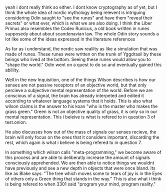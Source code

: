 yeah i dont really think so either. I dont know cryptography as of yet, but I think the whole idea of nordic mythology being relevent is intriguing considering Odin saught to "see the runes" and have them "reveal their secrets" or what ever, which is what we are also doing. I think the Liber Primus also resembles the Codex Runicus, a old book written in runes supposedy about about scandenavian law. The whole Odin story sounds a lot like some of the ideas expressed in the literature references

As far as i understand, the nordic saw realilty as like a simulation that was made of runes. These runes were written on the trunk of Yggdrasil by these beings who lived at the bottom. Seeing these runes would allow you to "shape the world." Odin went on a quest to do so and eventually gained this abililty.

Well in the new Inquisition, one of the things Wilson describes is how our senses are not passive receptors of an objective world, but that only percieve a subjective mental representation of the world. Before we are conscious of a signal, the brain has already interpeted and edited it according to whatever language systems that it holds. This is also what wilson claims is the answer to his koan "who is the master who makes the grass green." Green is not an objective quality of grass, it is only so in our mental representation. This i beleive is what is refered to in question 3 of test.onion. 

He also discusses how out of the mass of signals our senses recieve, the brain will only focus on the ones that it considers important, discarding the rest, which again is what i believe is being refered to in question 7.

In something which wilson calls "meta-programming," we become aware of this process and are able to deliberatly increase the amount of signals consciously apprehended. We are then able to notice things we wouldnt have previously and see a new depth in objects that were once bland. Its like as Blake says: "The tree which moves some to tears of joy is in the Eyes of others only a Green thing that stands in the way." This is also what i think is being refered to when 3301 said "program your mind, program reality."

